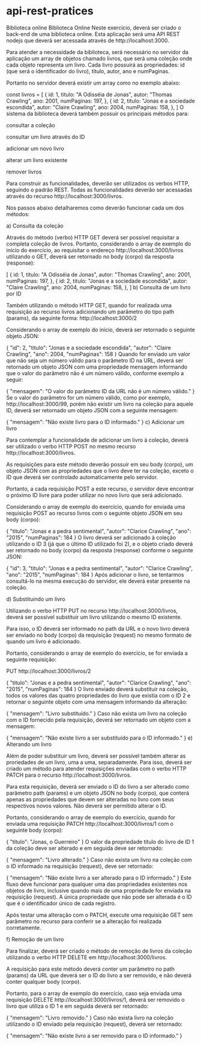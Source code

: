 # api-rest-pratices
Biblioteca online
Biblioteca Online
Neste exercício, deverá ser criado o back-end de uma biblioteca online. Esta aplicação será uma API REST nodejs que deverá ser acessada através de http://localhost:3000.

Para atender a necessidade da biblioteca, será necessário no servidor da aplicação um array de objetos chamado livros, que será uma coleção onde cada objeto representa um livro. Cada livro possuirá as propriedades: id (que será o identificador do livro), titulo, autor, ano e numPaginas.

Portanto no servidor deverá existir um array como no exemplo abaixo:

const livros = [
    {
        id: 1,
        titulo: "A Odisséia de Jonas",
        autor: "Thomas Crawling",
        ano: 2001,
        numPaginas: 197,
    },
    {
        id: 2,
        titulo: "Jonas e a sociedade escondida",
        autor: "Claire Crawling",
        ano: 2004,
        numPaginas: 158,
    },
]
O sistema da biblioteca deverá também possuir os principais métodos para:

consultar a coleção

consultar um livro através do ID

adicionar um novo livro

alterar um livro existente

remover livros

Para construir as funcionalidades, deverão ser utilizados os verbos HTTP, seguindo o padrão REST. Todas as funcionalidades deverão ser acessadas através do recurso http://localhost:3000/livros.

Nos passos abaixo detalharemos como deverão funcionar cada um dos métodos:

a) Consulta da coleção

Através do método (verbo) HTTP GET deverá ser possível requisitar a completa coleção de livros. Portanto, considerando o array de exemplo do início do exercício, ao requisitar o endereço http://localhost:3000/livros utilizando o GET, deverá ser retornado no body (corpo) da resposta (response):

[
  {
      id: 1,
      titulo: "A Odisséia de Jonas",
      autor: "Thomas Crawling",
      ano: 2001,
      numPaginas: 197,
  },
  {
      id: 2,
      titulo: "Jonas e a sociedade escondida",
      autor: "Claire Crawling",
      ano: 2004,
      numPaginas: 158,
  },
]
b) Consulta de um livro por ID

Também utilizando o método HTTP GET, quando for realizada uma requisição ao recurso livros adicionando um parâmetro do tipo path (params), da seguinte forma: http://localhost:3000/2

Considerando o array de exemplo do início, deverá ser retornado o seguinte objeto JSON:

{
  "id": 2,
  "titulo": "Jonas e a sociedade escondida",
  "autor": "Claire Crawling",
  "ano": 2004,
  "numPaginas": 158
}
Quando for enviado um valor que não seja um número válido para o parâmetro ID na URL, deverá ser retornado um objeto JSON com uma propriedade mensagem informando que o valor do parâmetro não é um número válido, conforme exemplo a seguir:

{
  "mensagem": "O valor do parâmetro ID da URL não é um número válido."
}
Se o valor do parâmetro for um número válido, como por exemplo, http://localhost:3000/99, porém não existir um livro na coleção para aquele ID, deverá ser retornado um objeto JSON com a seguinte mensagem:

{
  "mensagem": "Não existe livro para o ID informado."
}
c) Adicionar um livro

Para contemplar a funcionalidade de adicionar um livro à coleção, deverá ser utilizado o verbo HTTP POST no mesmo recurso http://localhost:3000/livros.

As requisições para este método deverão possuir em seu body (corpo), um objeto JSON com as propriedades que o livro deve ter na coleção, exceto o ID que deverá ser controlado automaticamente pelo servidor.

Portanto, a cada requisição POST a este recurso, o servidor deve encontrar o próximo ID livre para poder utilizar no novo livro que será adicionado.

Considerando o array de exemplo do exercício, quando for enviada uma requisição POST ao recurso livros com o seguinte objeto JSON em seu body (corpo):

{
	"titulo": "Jonas e a pedra sentimental",
	"autor": "Clarice Crawling",
	"ano": "2015",
	"numPaginas": 184
}
O livro deverá ser adicionado à coleção utilizando o ID 3 (já que o último ID utilizado foi 2), e o objeto criado deverá ser retornado no body (corpo) da resposta (response) conforme o seguinte JSON:

{
  "id": 3,
  "titulo": "Jonas e a pedra sentimental",
  "autor": "Clarice Crawling",
  "ano": "2015",
  "numPaginas": 184
}
Após adicionar o livro, se tentarmos consultá-lo na mesma execução do servidor, ele deverá estar presente na coleção.

d) Substituindo um livro

Utilizando o verbo HTTP PUT no recurso http://localhost:3000/livros, deverá ser possível substituir um livro utilizando o mesmo ID existente.

Para isso, o ID deverá ser informado no path da URL e o novo livro deverá ser enviado no body (corpo) da requisição (request) no mesmo formato de quando um livro é adicionado.

Portanto, considerando o array de exemplo do exercício, se for enviada a seguinte requisição:

PUT http://localhost:3000/livros/2

{
  "titulo": "Jonas e a pedra sentimental",
  "autor": "Clarice Crawling",
  "ano": "2015",
  "numPaginas": 184
}
O livro enviado deverá substituir na coleção, todos os valores das quatro propriedades do livro que existia com o ID 2 e retornar o seguinte objeto com uma mensagem informando da alteração:

{
  "mensagem": "Livro substituído."
}
Caso não exista um livro na coleção com o ID fornecido pela requisição, deverá ser retornado um objeto com a mensagem:

{
  "mensagem": "Não existe livro a ser substituído para o ID informado."
}
e) Alterando um livro

Além de poder substituir um livro, deverá ser possível também alterar as proriedades de um livro, uma a uma, separadamente. Para isso, deverá ser criado um método para atender requisições enviadas com o verbo HTTP PATCH para o recurso http://localhost:3000/livros.

Para esta requisição, deverá ser enviado o ID do livro a ser alterado como parâmetro path (params) e um objeto JSON no body (corpo), que conterá apenas as propriedades que devem ser alteradas no livro com seus respectivos novos valores. Não deverá ser permitido alterar o ID.

Portanto, considerando o array de exemplo do exercício, quando for enviada uma requisição PATCH http://localhost:3000/livros/1 com o seguinte body (corpo):

{
	"titulo": "Jonas, o Guerreiro"
}
O valor da propriedade titulo do livro de ID 1 da coleção deve ser alterado e em seguida deve ser retornado:

{
  "mensagem": "Livro alterado."
}
Caso não exista um livro na coleção com o ID informado na requisição (request), deve ser retornado:

{
  "mensagem": "Não existe livro a ser alterado para o ID informado."
}
Este fluxo deve funcionar para qualquer uma das propriedades existentes nos objetos de livro, inclusive quando mais de uma propriedade for enviada na requisição (request). A única propriedade que não pode ser alterada é o ID que é o identificador único de cada registro.

Após testar uma alteração com o PATCH, execute uma requisição GET sem parâmetro no recurso para conferir se a alteração foi realizada corretamente.

f) Remoção de um livro

Para finalizar, deverá ser criado o método de remoção de livros da coleção utilizando o verbo HTTP DELETE em http://localhost:3000/livros.

A requisição para este método deverá conter um parâmetro no path (params) da URL que deverá ser o ID do livro a ser removido, e não deverá conter qualquer body (corpo).

Portanto, para o array de exemplo do exercício, caso seja enviada uma requisição DELETE http://localhost:3000/livros/1, deverá ser removido o livro que utiliza o ID 1 e em seguida deverá ser retornado:

{
  "mensagem": "Livro removido."
}
Caso não exista livro na coleção utilizando o ID enviado pela requisição (request), deverá ser retornado:

{
  "mensagem": "Não existe livro a ser removido para o ID informado."
}
